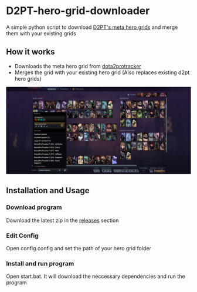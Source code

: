 # D2PT-hero-grid-downloader
A simple python script to download [D2PT's meta hero grids](https://dota2protracker.com/meta-hero-grids) and merge them with your existing grids

## How it works
- Downloads the meta hero grid from [dota2protracker](https://dota2protracker.com/meta-hero-grids)
- Merges the grid with your existing hero grid (Also replaces existing d2pt hero grids)

![Hero Grid Example](https://github.com/existancepy/D2PT-hero-grid-downloader/blob/main/assets/grid)

## Installation and Usage

### Download program
Download the latest zip in the [releases](https://github.com/existancepy/D2PT-hero-grid-downloader/releases) section

### Edit Config
Open config.config and set the path of your hero grid folder
### Install and run program
Open start.bat. It will download the neccessary dependencies and run the program
